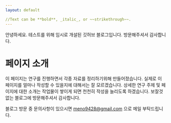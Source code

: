```yaml
---
layout: default

//Text can be **bold**, _italic_, or ~~strikethrough~~.
---
```


안녕하세요. 테스트를 위해 임시로 개설된 깃허브 블로그입니다. 방문해주셔서 감사합니다. 

# 페이지 소개
이 페이지는 연구를 진행하면서 각종 자료를 정리하기위해 만들어졌습니다. 실제로 이 페이지를 얼마나 작성할 수 있을지에 대해서는 잘 모르겠습니다. 상세한 연구 주제 및 페이지에 대한 소개는 작업물이 쌓이게 되면 천천히 작성을 늘리도록 하겠습니다. 보잘것 없는 블로그에 방문해주셔서 감사합니다. 

블로그 방문 중 문의사항이 있으시면 meno9428@gmail.com 으로 메일 부탁드립니다. 
